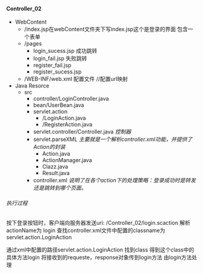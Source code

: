 #### Controller_02
* WebContent
    - /index.jsp在webContent文件夹下写index.jsp这个是登录的界面 包含一个表单
    - /pages
        + login_sucess.jsp 成功跳转
        + login_fail.jsp 失败跳转
        + register_fail.jsp 
        + register_sucess.jsp 
    - /WEB-INF/web.xml 配置文件 //配置url映射
* Java Resorce
    - src
        + controller/LoginController.java 
        + bean/UserBean.java
        + servlet.action
            * /LoginAction.java 
            * /RegisterAction.java
        + servlet.controller/Controller.java *控制器* 
        + servlet.parseXML   *主要就是一个解析controller.xml功能，并提供了Action的封装* 
            * Action.java 
            * ActionManager.java
            * Clazz.java 
            * Result.java 
        + controller.xml *说明了在各个action下的处理策略：登录成功时是转发还是跳转到哪个页面。* 
         
###### 执行过程
按下登录按钮时，客户端向服务器发送uri: /Controller_02/login.scaction
解析actionName为 login
查找controller.xml文件中配置的classname为servlet.action.LoginAction

通过xml中配置的路径servlet.action.LoginAction 找到class 
得到这个class中的具体方法login
将接收到的requeste，response对象传到login方法 由login方法处理



    
